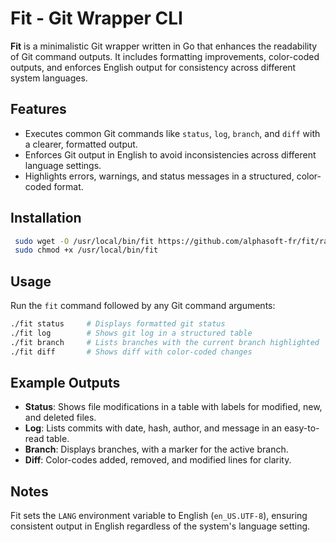 # Fit - Git Wrapper CLI

**Fit** is a minimalistic Git wrapper written in Go that enhances the readability of Git command outputs. It includes formatting improvements, color-coded outputs, and enforces English output for consistency across different system languages.

## Features

- Executes common Git commands like `status`, `log`, `branch`, and `diff` with a clearer, formatted output.
- Enforces Git output in English to avoid inconsistencies across different language settings.
- Highlights errors, warnings, and status messages in a structured, color-coded format.

## Installation

   ```bash
    sudo wget -O /usr/local/bin/fit https://github.com/alphasoft-fr/fit/raw/refs/heads/main/fit-linux
    sudo chmod +x /usr/local/bin/fit
   ```

## Usage

Run the `fit` command followed by any Git command arguments:

```bash
./fit status     # Displays formatted git status
./fit log        # Shows git log in a structured table
./fit branch     # Lists branches with the current branch highlighted
./fit diff       # Shows diff with color-coded changes
```

## Example Outputs

- **Status**: Shows file modifications in a table with labels for modified, new, and deleted files.
- **Log**: Lists commits with date, hash, author, and message in an easy-to-read table.
- **Branch**: Displays branches, with a marker for the active branch.
- **Diff**: Color-codes added, removed, and modified lines for clarity.

## Notes

Fit sets the `LANG` environment variable to English (`en_US.UTF-8`), ensuring consistent output in English regardless of the system's language setting.
